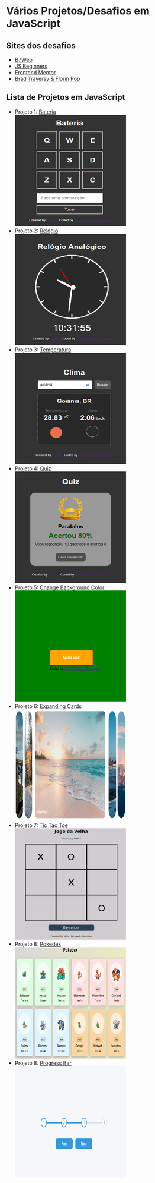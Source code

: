 # Vários Projetos/Desafios em JavaScript

## Sites dos desafios
 - [B7Web](https://b7web.com.br/fullstack/?ref=I24108426I&gclid=Cj0KCQjw7MGJBhD-ARIsAMZ0eetnVPns4VA30m5Jl4VE15oOA2nRe8FpGNaEfbPqcIhu3iCTNqWW06oaAhE6EALw_wcB)
 - [JS Beginners](https://jsbeginners.com/javascript-projects-for-beginners/)
 - [Frontend Mentor](https://www.frontendmentor.io/challenges)
 - [Brad Traversy & Florin Pop](https://github.com/bradtraversy/50projects50days)

## Lista de Projetos em JavaScript
 - Projeto 1: [Bateria](/projeto01) </br>
    <img src="./images/projeto01.PNG" width="300px" height="300px">
 - Projeto 2: [Relógio](/projeto02) </br>
    <img src="./images/projeto02.PNG" width="300px" height="300px">
 - Projeto 3: [Temperatura](/projeto03) </br>
    <img src="./images/projeto03.PNG" width="300px" height="300px">
 - Projeto 4: [Quiz](/projeto04) </br>
    <img src="./images/projeto04.PNG" width="300px" height="300px">
 - Projeto 5: [Change Background Color](/projeto05) </br>
    <img src="./images/projeto05.PNG" width="300px" height="300px">
 - Projeto 6: [Expanding Cards](/projeto06)</br>
    <img src="./images/projeto06.PNG" width="300px" height="300px">
 - Projeto 7: [Tic Tac Toe](/projeto07)</br>
    <img src="./images/projeto07.PNG" width="300px" height="300px">
 - Projeto 8: [Pokedex](/projeto08)</br>
    <img src="./images/projeto08.PNG" width="300px" height="300px">
- Projeto 8: [Progress Bar](/projeto09)</br>
    <img src="./images/projeto09.PNG" width="300px" height="300px">   